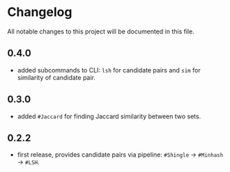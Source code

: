 # Changelog
All notable changes to this project will be documented in this file.

## 0.4.0
 - added subcommands to CLI: `lsh` for candidate pairs and `sim` for similarity of candidate pair.

## 0.3.0
 - added `#Jaccard` for finding Jaccard similarity between two sets.

## 0.2.2
 - first release, provides candidate pairs via pipeline: `#Shingle` -> `#Minhash` -> `#LSH`.